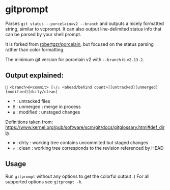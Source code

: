 gitprompt
============

Parses `git status --porcelain=v2 --branch` and outputs a nicely formatted string, similar to vcprompt. It can also output line-delimited status info that can be parsed by your shell prompt.

It is forked from [robertgzr/porcelain](https://github.com/robertgzr/porcelain), but focused on the status parsing rather than color formatting.

The minimum git version for porcelain v2 with `--branch` is `v2.13.2`.

## Output explained:

 ` <branch>@<commit> [↑/↓ <ahead/behind count>][untracked][unmerged][modified][dirty/clean]`

- `?`  : untracked files
- `‼`  : unmerged : merge in process
- `Δ`  : modified : unstaged changes

Definitions taken from: https://www.kernel.org/pub/software/scm/git/docs/gitglossary.html#def_dirty
- `✘`  : dirty : working tree contains uncommited but staged changes
- `✔`  : clean : working tree corresponds to the revision referenced by HEAD

## Usage

Run `gitprompt` without any options to get the colorful output :)
For all supported options see `gitprompt -h`.
